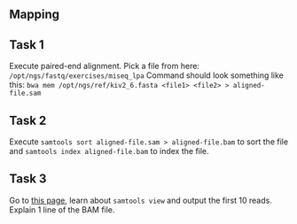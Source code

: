## Mapping


## Task 1
Execute paired-end alignment. Pick a file from here: `/opt/ngs/fastq/exercises/miseq_lpa`
Command should look something like this:
`bwa mem /opt/ngs/ref/kiv2_6.fasta <file1> <file2> > aligned-file.sam`

## Task 2 
Execute `samtools sort aligned-file.sam > aligned-file.bam` to sort the file
 and `samtools index aligned-file.bam` to index the file.
## Task 3 
Go to [this page](http://quinlanlab.org/tutorials/samtools/samtools.html), 
learn about `samtools view` and output the first 10 reads. 
Explain 1 line of the BAM file.  
